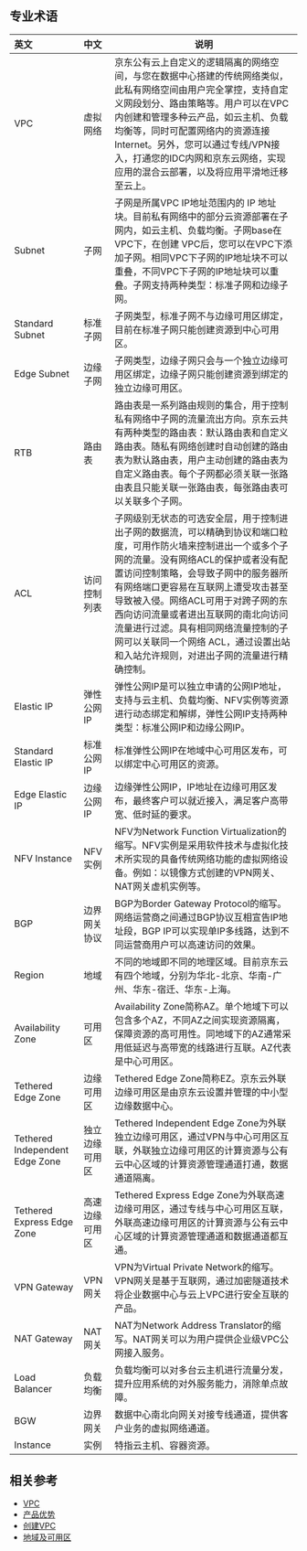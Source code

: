 ## 专业术语

|   **英文**    |   **中文**   | **说明**                                                     |
| :----------- | :---------- | ----------------------------------------------------------- |
|      VPC      |   虚拟网络   | 京东公有云上自定义的逻辑隔离的网络空间，与您在数据中心搭建的传统网络类似，此私有网络空间由用户完全掌控，支持自定义网段划分、路由策略等。用户可以在VPC内创建和管理多种云产品，如云主机、负载均衡等，同时可配置网络内的资源连接Internet。另外，您可以通过专线/VPN接入，打通您的IDC内网和京东云网络，实现应用的混合云部署，以及将应用平滑地迁移至云上。 |
|    Subnet     |     子网     | 子网是所属VPC IP地址范围内的 IP 地址块。目前私有网络中的部分云资源部署在子网内，如云主机、负载均衡。子网base在VPC下，在创建 VPC后，您可以在VPC下添加子网。相同VPC下子网的IP地址块不可以重叠，不同VPC下子网的IP地址块可以重叠。子网支持两种类型：标准子网和边缘子网。 |
|    Standard Subnet     |     标准子网     | 子网类型，标准子网不与边缘可用区绑定，目前在标准子网只能创建资源到中心可用区。 |
|    Edge Subnet     |     边缘子网     | 子网类型，边缘子网只会与一个独立边缘可用区绑定，边缘子网只能创建资源到绑定的独立边缘可用区。 |
|      RTB      |    路由表    | 路由表是一系列路由规则的集合，用于控制私有网络中子网的流量流出方向。京东云共有两种类型的路由表：默认路由表和自定义路由表。随私有网络创建时自动创建的路由表为默认路由表，用户主动创建的路由表为自定义路由表。每个子网都必须关联一张路由表且只能关联一张路由表，每张路由表可以关联多个子网。 |
|      ACL      | 访问控制列表 | 子网级别无状态的可选安全层，用于控制进出子网的数据流，可以精确到协议和端口粒度，可用作防火墙来控制进出一个或多个子网的流量。没有网络ACL的保护或者没有配置访问控制策略，会导致子网中的服务器所有网络端口更容易在互联网上遭受攻击甚至导致被入侵。网络ACL可用于对跨子网的东西向访问流量或者进出互联网的南北向访问流量进行过滤。具有相同网络流量控制的子网可以关联同一个网络 ACL，通过设置出站和入站允许规则，对进出子网的流量进行精确控制。 |
|  Elastic IP   |  弹性公网IP  | 弹性公网IP是可以独立申请的公网IP地址，支持与云主机、负载均衡、NFV实例等资源进行动态绑定和解绑，弹性公网IP支持两种类型：标准公网IP和边缘公网IP。 |
|  Standard Elastic IP   |  标准公网IP  | 标准弹性公网IP在地域中心可用区发布，可以绑定中心可用区的资源。 |
|  Edge Elastic IP   |  边缘公网IP  | 边缘弹性公网IP，IP地址在边缘可用区发布，最终客户可以就近接入，满足客户高带宽、低时延的要求。 |
| NFV Instance  |   NFV实例    | NFV为Network Function Virtualization的缩写。NFV实例是采用软件技术与虚拟化技术所实现的具备传统网络功能的虚拟网络设备。例如：以镜像方式创建的VPN网关、NAT网关虚机实例等。 |
|      BGP      | 边界网关协议 | BGP为Border Gateway Protocol的缩写。网络运营商之间通过BGP协议互相宣告IP地址段，BGP IP可以实现单IP多线路，达到不同运营商用户可以高速访问的效果。 |
|    Region     |     地域     | 不同的地域即不同的地理区域。目前京东云有四个地域，分别为华北-北京、华南-广州、华东-宿迁、华东-上海。 |
| Availability Zone |    可用区    | Availability Zone简称AZ。单个地域下可以包含多个AZ，不同AZ之间实现资源隔离，保障资源的高可用性。同地域下的AZ通常采用低延迟与高带宽的线路进行互联。AZ代表是中心可用区。 |
| Tethered Edge Zone |    边缘可用区    | Tethered Edge Zone简称EZ。京东云外联边缘可用区是由京东云设置并管理的中小型边缘数据中心。 |
| Tethered Independent Edge Zone |    独立边缘可用区    | Tethered Independent Edge Zone为外联独立边缘可用区，通过VPN与中心可用区互联，外联独立边缘可用区的计算资源与公有云中心区域的计算资源管理通道打通，数据通道隔离。 |
| Tethered Express Edge Zone |    高速边缘可用区    | Tethered Express Edge Zone为外联高速边缘可用区，通过专线与中心可用区互联，外联高速边缘可用区的计算资源与公有云中心区域的计算资源管理通道和数据通道都互通。 |
|  VPN Gateway  |   VPN网关    | VPN为Virtual Private Network的缩写。VPN网关是基于互联网，通过加密隧道技术将企业数据中心与云上VPC进行安全互联的产品。 |
|  NAT Gateway  |   NAT网关    | NAT为Network Address Translator的缩写。NAT网关可以为用户提供企业级VPC公网接入服务。 |
| Load Balancer |   负载均衡   | 负载均衡可以对多台云主机进行流量分发，提升应用系统的对外服务能力，消除单点故障。 |
|      BGW      |   边界网关   | 数据中心南北向网关对接专线通道，提供客户业务的虚拟网络通道。 |
|   Instance    |     实例     | 特指云主机、容器资源。                                       |

## 相关参考
- [VPC](Features/VPC-Features.md)
- [产品优势](Benefits.md)
- [创建VPC](../Operation-Guide/VPC-Configuration.md)
- [地域及可用区](Region-Az.md)
